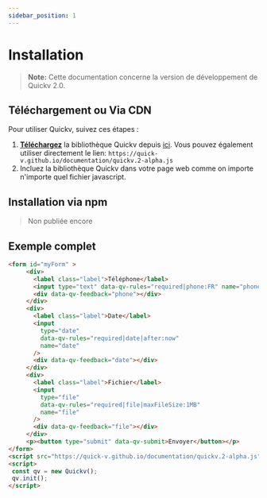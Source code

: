 ```yaml
---
sidebar_position: 1
---
```


# Installation

> **Note:** Cette documentation concerne la version de développement de Quickv 2.0.

 

## Téléchargement ou Via CDN

Pour utiliser Quickv, suivez ces étapes :


1. **[Téléchargez](https://quick-v.github.io/documentation/quickv.2-alpha.js)** la bibliothèque Quickv depuis [ici](https://quick-v.github.io/documentation/quickv.2-alpha.js). Vous pouvez également utiliser directement le lien: `https://quick-v.github.io/documentation/quickv.2-alpha.js`
2. Incluez la bibliothèque Quickv dans votre page web comme on importe n'importe quel fichier javascript.

 
## Installation via npm
> Non publiée encore

## Exemple complet

 ```html
 <form id="myForm" > 
      <div>
        <label class="label">Téléphone</label>
        <input type="text" data-qv-rules="required|phone:FR" name="phone" />
        <div data-qv-feedback="phone"></div>
      </div>
      <div>
        <label class="label">Date</label>
        <input
          type="date"
          data-qv-rules="required|date|after:now"
          name="date"
        />
        <div data-qv-feedback="date"></div>
      </div>
      <div>
        <label class="label">Fichier</label>
        <input
          type="file"
          data-qv-rules="required|file|maxFileSize:1MB"
          name="file"
        />
        <div data-qv-feedback="file"></div>
      </div>
      <p><button type="submit" data-qv-submit>Envoyer</button></p>
</form>
<script src="https://quick-v.github.io/documentation/quickv.2-alpha.js"></script>
<script>
  const qv = new Quickv();
  qv.init();
</script>
```